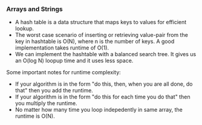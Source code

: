 ### Arrays and Strings

* A hash table is a data structure that maps keys to values for efficient lookup. 
* The worst case scenario of inserting or retrieving value-pair from the key in hashtable is O(N), where n is the number of keys. A good implementation takes runtime of O(1). 
* We can implement the hashtable with a balanced search tree. It gives us an O(log N) loopup time and it uses less space. 


Some important notes for runtime complexity: 

* If your algorithm is in the form "do this, then, when you are all done, do that" then you add the runtime.
* If your algorithm is in the form "do this for each time you do that" then you multiply the runtime. 
* No matter how many time you loop indepedently in same array, the runtime is O(N). 
